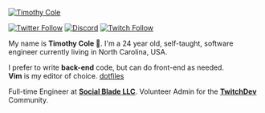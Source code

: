 [![Timothy Cole](https://github.com/timcole/timcole/raw/main/banner.png)](https://timcole.me)

[![Twitter Follow](https://img.shields.io/badge/dynamic/json.svg?color=1DA1F2&labelColor=1A90D9&logo=twitter&logoColor=ffffff&label=&query=%24.results[2].followers&url=https%3A%2F%2Ftimcole.me%2Fapi%2Fstats&suffix=%20Followers)](https://twitter.com/modesttim)
[![Discord](https://img.shields.io/discord/313591755180081153.svg?label=&logo=discord&logoColor=ffffff&color=7389D8&labelColor=6A7EC2)](https://modest.land/discord)
[![Twitch Follow](https://img.shields.io/badge/dynamic/json.svg?color=6441A4&labelColor=5A3A93&logo=twitch&logoColor=ffffff&label=&query=%24.results[1].followers&url=https%3A%2F%2Ftimcole.me%2Fapi%2Fstats&suffix=%20Followers)](https://www.twitch.tv/modesttim)

My name is **Timothy Cole 🦄**. I'm a 24 year old, self-taught, software engineer currently living in North Carolina, USA.

I prefer to write **back-end** code, but can do front-end as needed.  
**Vim** is my editor of choice. [dotfiles](https://github.com/TimothyCole/dotfiles)

Full-time Engineer at **[Social Blade LLC](https://socialblade.com)**.
Volunteer Admin for the **[TwitchDev](https://dev.twitch.tv)** Community.
